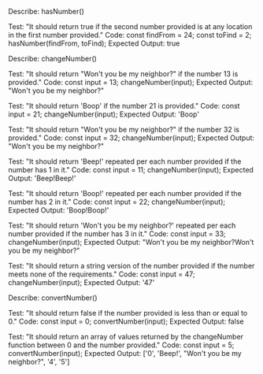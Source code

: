 Describe: hasNumber()

Test: "It should return true if the second number provided is at any location in the first number provided."
Code:
const findFrom = 24;
const toFind = 2;
hasNumber(findFrom, toFind);
Expected Output: true

Describe: changeNumber()

Test: "It should return "Won't you be my neighbor?" if the number 13 is provided."
Code:
const input = 13;
changeNumber(input);
Expected Output: "Won't you be my neighbor?"

Test: "It should return 'Boop' if the number 21 is provided."
Code:
const input = 21;
changeNumber(input);
Expected Output: 'Boop'

Test: "It should return "Won't you be my neighbor?" if the number 32 is provided."
Code:
const input = 32;
changeNumber(input);
Expected Output: "Won't you be my neighbor?"

Test: "It should return 'Beep!' repeated per each number provided if the number has 1 in it."
Code:
const input = 11;
changeNumber(input);
Expected Output: 'Beep!Beep!'

Test: "It should return 'Boop!' repeated per each number provided if the number has 2 in it."
Code:
const input = 22;
changeNumber(input);
Expected Output: 'Boop!Boop!'

Test: "It should return 'Won't you be my neighbor?' repeated per each number provided if the number has 3 in it."
Code:
const input = 33;
changeNumber(input);
Expected Output: "Won't you be my neighbor?Won't you be my neighbor?"

Test: "It should return a string version of the number provided if the number meets none of the requirements."
Code:
const input = 47;
changeNumber(input);
Expected Output: '47'

Describe: convertNumber()

Test: "It should return false if the number provided is less than or equal to 0."
Code:
const input = 0;
convertNumber(input);
Expected Output: false

Test: "It should return an array of values returned by the changeNumber function between 0 and the number provided."
Code:
const input = 5;
convertNumber(input);
Expected Output: ['0', 'Beep!', "Won't you be my neighbor?", '4', '5']
